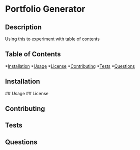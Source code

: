 # Portfolio Generator

## Description
Using this to experiment with table of contents

## Table of Contents
*[Installation](Installation)
*[Usage](#Usage)
*[License](License)
*[Contributing](Contributing)
*[Tests](./Tests)
*[Questions](#Questions)

## Installation

<a name="usage"/>
## Usage

<a name="license"/>
## License

## Contributing

## Tests

## Questions
